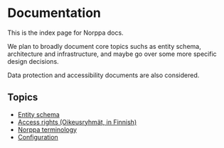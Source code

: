 # Documentation

This is the index page for Norppa docs.

We plan to broadly document core topics suchs as entity schema, architecture and infrastructure, and maybe go over some more specific design decisions.

Data protection and accessibility documents are also considered.

## Topics

- [Entity schema](https://github.com/UniversityOfHelsinkiCS/palaute/blob/master/documentation/entity_diagram.md)
- [Access rights (Oikeusryhmät, in Finnish)](https://github.com/UniversityOfHelsinkiCS/palaute/blob/master/documentation/oikeusryhmat.md)
- [Norppa terminology](https://github.com/UniversityOfHelsinkiCS/palaute/blob/master/documentation/terminology.md)
- [Configuration](configuration.md)
